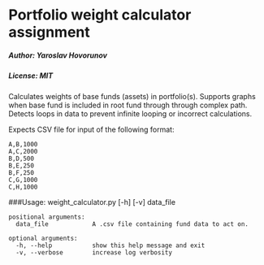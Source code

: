 # Portfolio weight calculator assignment

##### Author: Yaroslav Hovorunov
##### License: MIT

Calculates weights of base funds (assets) in portfolio(s). Supports graphs
when base fund is included in root fund through through complex path. Detects
loops in data to prevent infinite looping or incorrect calculations.

Expects CSV file for input of the following format:

    A,B,1000
    A,C,2000
    B,D,500
    B,E,250
    B,F,250
    C,G,1000
    C,H,1000

###Usage:
    weight_calculator.py [-h] [-v] data_file
    
    positional arguments:
      data_file            A .csv file containing fund data to act on.
    
    optional arguments:
      -h, --help           show this help message and exit
      -v, --verbose        increase log verbosity
